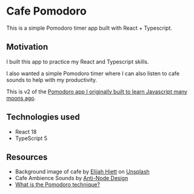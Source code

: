 # Cafe Pomodoro
This is a simple Pomodoro timer app built with React + Typescript.

## Motivation
I built this app to practice my React and Typescript skills.

I also wanted a simple Pomodoro timer where I can also listen to cafe sounds to help with my productivity.

This is v2 of the [Pomodoro app I originally built to learn Javascript many moons ago](https://github.com/alexhippo/pomodoro).

## Technologies used
- React 18
- TypeScript 5

## Resources
- Background image of cafe by [Elijah Hiett](https://unsplash.com/@elijahdhiett?utm_content=creditCopyText&utm_medium=referral&utm_source=unsplash) on [Unsplash](https://unsplash.com/photos/man-sitting-on-front-of-table-tI57rGJCP0A?utm_content=creditCopyText&utm_medium=referral&utm_source=unsplash)
- Cafe Ambience Sounds by [Anti-Node Design](https://www.soundsnap.com/user-name/anti_node_design)
- [What is the Pomodoro technique?](https://en.wikipedia.org/wiki/Pomodoro_Technique)
